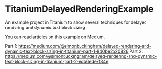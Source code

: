 # TitaniumDelayedRenderingExample
An example project in Titanium to show several techniques for delayed rendering and dynamic text block sizing

You can read articles on this example on Medium.

Part 1: https://medium.com/@simonbuckingham/delayed-rendering-and-dynamic-text-block-sizing-in-titanium-part-1-840be2b20826
Part 2: https://medium.com/@simonbuckingham/delayed-rendering-and-dynamic-text-block-sizing-in-titanium-part-2-edb6ede7f34e
